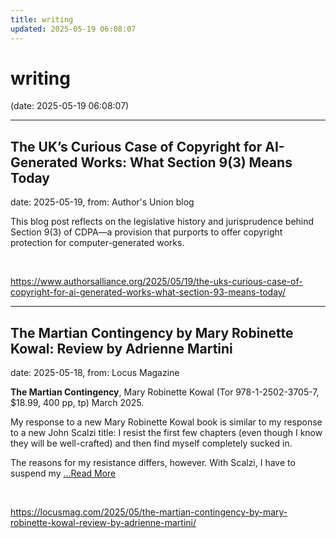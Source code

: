 ```yaml
---
title: writing
updated: 2025-05-19 06:08:07
---
```


# writing

(date: 2025-05-19 06:08:07)

---

## The UK’s Curious Case of Copyright for AI-Generated Works: What Section 9(3) Means Today

date: 2025-05-19, from: Author's Union blog

This blog post reflects on the legislative history and jurisprudence behind Section 9(3) of CDPA—a provision that purports to offer copyright protection for computer-generated works.  

<br> 

<https://www.authorsalliance.org/2025/05/19/the-uks-curious-case-of-copyright-for-ai-generated-works-what-section-93-means-today/>

---

## The Martian Contingency by Mary Robinette Kowal: Review by Adrienne Martini

date: 2025-05-18, from: Locus Magazine

<p><strong>The Martian Contingency</strong>, Mary Robinette Kowal (Tor 978-1-2502-3705-7, $18.99, 400 pp, tp) March 2025.</p>
<p>My response to a new Mary Robinette Kowal book is similar to my response to a new John Scalzi title: I resist the first few chapters (even though I know they will be well-crafted) and then find myself completely sucked in.</p>
<p>The reasons for my resistance differs, however. With Scalzi, I have to suspend my  <a href="https://locusmag.com/2025/05/the-martian-contingency-by-mary-robinette-kowal-review-by-adrienne-martini/" class="read-more">...Read More </a></p> 

<br> 

<https://locusmag.com/2025/05/the-martian-contingency-by-mary-robinette-kowal-review-by-adrienne-martini/>


